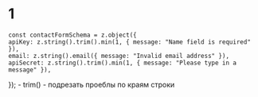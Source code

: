 # 1
	const contactFormSchema = z.object({
	apiKey: z.string().trim().min(1, { message: "Name field is required" }),
	email: z.string().email({ message: "Invalid email address" }),
	apiSecret: z.string().trim().min(1, { message: "Please type in a message" }),
});
		- trim() - подрезать проеблы по краям строки